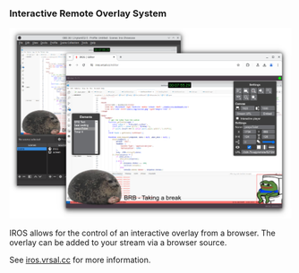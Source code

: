 ### Interactive Remote Overlay System

![screenshot](./static/img/showcase.png)

IROS allows for the control of an interactive overlay from a browser. The overlay can be added to
your stream via a browser source.

See [iros.vrsal.cc](https://iros.vrsal.cc) for more information.